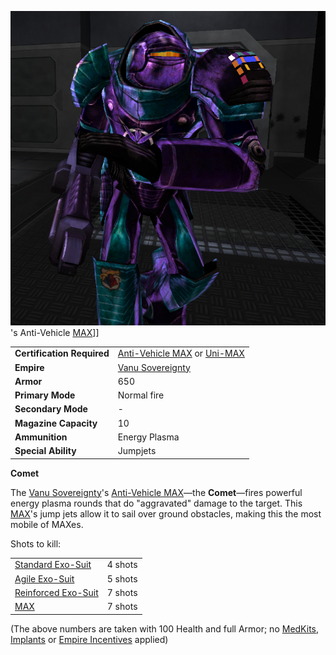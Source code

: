 ![](../images/CometPicture.jpg "fig:CometPicture.jpg")'s Anti-Vehicle
[MAX](Mechanized_Assault_Exo-Suit.md)\]\]

|                            |                                                                                                                                          |
| -------------------------- | ---------------------------------------------------------------------------------------------------------------------------------------- |
| **Certification Required** | [Anti-Vehicle MAX](../certifications/Anti-Vehicle_MAX_(Certification).md) or [Uni-MAX](../certifications/Uni-MAX_(Certification).md) |
| **Empire**                 | [Vanu Sovereignty](../etc/Vanu_Sovereignty.md)                                                                                           |
| **Armor**                  | 650                                                                                                                                      |
| **Primary Mode**           | Normal fire                                                                                                                              |
| **Secondary Mode**         | \-                                                                                                                                       |
| **Magazine Capacity**      | 10                                                                                                                                       |
| **Ammunition**             | Energy Plasma                                                                                                                            |
| **Special Ability**        | Jumpjets                                                                                                                                 |

**Comet**

The [Vanu Sovereignty](../etc/Vanu_Sovereignty.md)'s
[Anti-Vehicle MAX](../certifications/Anti-Vehicle_MAX_(Certification).md)—the
**Comet**—fires powerful energy plasma rounds that do "aggravated" damage to the
target. This [MAX](Mechanized_Assault_Exo-Suit.md)'s jump jets allow it to sail
over ground obstacles, making this the most mobile of MAXes.

Shots to kill:

|                                                        |         |
| ------------------------------------------------------ | ------- |
| [Standard Exo-Suit](../armor/Standard_Exo-Suit.md)     | 4 shots |
| [Agile Exo-Suit](../armor/Agile_Exo-Suit.md)           | 5 shots |
| [Reinforced Exo-Suit](../armor/Reinforced_Exo-Suit.md) | 7 shots |
| [MAX](Mechanized_Assault_Exo-Suit.md)                  | 7 shots |

(The above numbers are taken with 100 Health and full Armor; no
[MedKits](MedKit.md), [Implants](../implants/Implants.md) or
[Empire Incentives](../etc/Empire_Incentives.md) applied)

<!--[Category:Game Items](Category:Game_Items.md)-->
